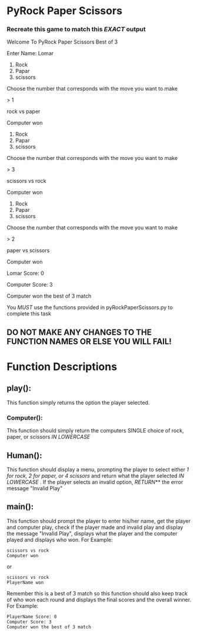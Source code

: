 # PyRock Paper Scissors
### Recreate this game to match this *EXACT* output

Welcome To PyRock Paper Scissors Best of 3

Enter Name: Lomar
1. Rock
2. Papar
3. scissors

Choose the number that corresponds with the move you want to make

\> 1

rock vs paper

Computer won

1. Rock
2. Papar
3. scissors

Choose the number that corresponds with the move you want to make

\> 3

scissors vs rock

Computer won

1. Rock
2. Papar
3. scissors

Choose the number that corresponds with the move you want to make

\> 2

paper vs scissors

Computer won

Lomar Score: 0

Computer Score: 3

Computer won the best of 3 match

You _MUST_ use the functions provided in pyRockPaperScissors.py to complete this task 
## DO NOT MAKE ANY CHANGES TO THE FUNCTION NAMES OR ELSE YOU WILL FAIL!

# Function Descriptions

## play():
This function simply returns the option the player selected.

### Computer():
This function should simply return the computers SINGLE choice of rock, paper, or scissors _IN LOWERCASE_

## Human():
This function should display a menu, prompting the player to select either *1 for rock, 2 for paper, or 4 scissors* and return what the player selected _IN LOWERCASE_ . If the player selects an invalid option, _RETURN_** the error message "Invalid Play"

## main():
This function should prompt the player to enter his/her name, get the player and computer play, check if the player made and invalid play and display the message "Invalid Play", displays what the player and the computer played and displays who won. For Example:
```
scissors vs rock
Computer won
```
or
```
scissors vs rock
PlayerName won
```
Remember this is a best of 3 match so this function should also keep track of who won each round and displays the final scores and the overall winner. For Example:
```
PlayerName Score: 0
Computer Score: 3
Computer won the best of 3 match
```
